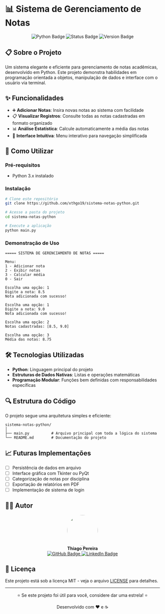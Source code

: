 # 📊 Sistema de Gerenciamento de Notas

<div align="center">
  <img src="https://img.shields.io/badge/Python-3776AB?style=for-the-badge&logo=python&logoColor=white" alt="Python Badge"/>
  <img src="https://img.shields.io/badge/Status-Em%20Desenvolvimento-yellow?style=for-the-badge" alt="Status Badge"/>
  <img src="https://img.shields.io/badge/Versão-1.0-blue?style=for-the-badge" alt="Version Badge"/>
</div>

## 📋 Sobre o Projeto

Um sistema elegante e eficiente para gerenciamento de notas acadêmicas, desenvolvido em Python. Este projeto demonstra habilidades em programação orientada a objetos, manipulação de dados e interface com o usuário via terminal.

## ✨ Funcionalidades

- ➕ **Adicionar Notas**: Insira novas notas ao sistema com facilidade
- 📋 **Visualizar Registros**: Consulte todas as notas cadastradas em formato organizado
- 📊 **Análise Estatística**: Calcule automaticamente a média das notas
- 🔄 **Interface Intuitiva**: Menu interativo para navegação simplificada

## 🚀 Como Utilizar

### Pré-requisitos
- Python 3.x instalado

### Instalação

```bash
# Clone este repositório
git clone https://github.com/xthgo19/sistema-notas-python.git

# Acesse a pasta do projeto
cd sistema-notas-python

# Execute a aplicação
python main.py
```

### Demonstração de Uso

```
===== SISTEMA DE GERENCIAMENTO DE NOTAS =====

Menu:
1 - Adicionar nota
2 - Exibir notas
3 - Calcular média
0 - Sair

Escolha uma opção: 1
Digite a nota: 8.5
Nota adicionada com sucesso!

Escolha uma opção: 1
Digite a nota: 9.0
Nota adicionada com sucesso!

Escolha uma opção: 2
Notas cadastradas: [8.5, 9.0]

Escolha uma opção: 3
Média das notas: 8.75
```

## 🛠️ Tecnologias Utilizadas

- **Python**: Linguagem principal do projeto
- **Estruturas de Dados Nativas**: Listas e operações matemáticas
- **Programação Modular**: Funções bem definidas com responsabilidades específicas

## 🔍 Estrutura do Código

O projeto segue uma arquitetura simples e eficiente:

```
sistema-notas-python/
│
├── main.py          # Arquivo principal com toda a lógica do sistema
└── README.md        # Documentação do projeto
```

## 📈 Futuras Implementações

- [ ] Persistência de dados em arquivo
- [ ] Interface gráfica com Tkinter ou PyQt
- [ ] Categorização de notas por disciplina
- [ ] Exportação de relatórios em PDF
- [ ] Implementação de sistema de login

## 👨‍💻 Autor

<div align="center">
  <img src="https://github.com/xthgo19.png" width="100px" style="border-radius: 50%"/>
  <br/>
  <strong>Thiago Pereira</strong>
  <br/>
  <a href="https://github.com/xthgo19">
    <img src="https://img.shields.io/badge/GitHub-100000?style=for-the-badge&logo=github&logoColor=white" alt="GitHub Badge"/>
  </a>
  <a href="https://www.linkedin.com/in/seu-perfil/">
    <img src="https://img.shields.io/badge/LinkedIn-0077B5?style=for-the-badge&logo=linkedin&logoColor=white" alt="LinkedIn Badge"/>
  </a>
</div>

## 📄 Licença

Este projeto está sob a licença MIT - veja o arquivo [LICENSE](LICENSE) para detalhes.

---

<div align="center">
  <p>⭐ Se este projeto foi útil para você, considere dar uma estrela! ⭐</p>
  <p>Desenvolvido com ❤️ e ☕</p>
</div>
